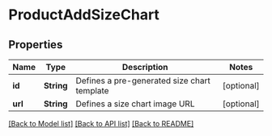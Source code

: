 # ProductAddSizeChart

## Properties
Name | Type | Description | Notes
------------ | ------------- | ------------- | -------------
**id** | **String** | Defines a pre-generated size chart template | [optional] 
**url** | **String** | Defines a size chart image URL | [optional] 

[[Back to Model list]](../README.md#documentation-for-models) [[Back to API list]](../README.md#documentation-for-api-endpoints) [[Back to README]](../README.md)


